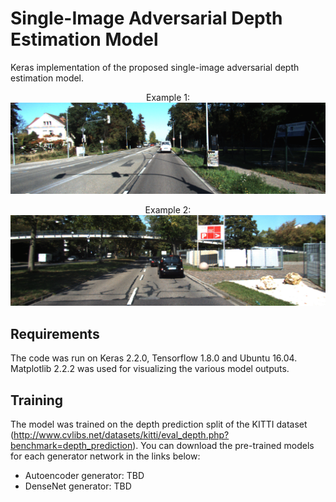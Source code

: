 # Single-Image Adversarial Depth Estimation Model

Keras implementation of the proposed single-image adversarial depth estimation model.


<p align="center">
Example 1:  <img src="results/result1.gif" width="608">
</p>

<p align="center">
Example 2:  <img src="results/result2.gif" width="608">
</p>

## Requirements
The code was run on Keras 2.2.0, Tensorflow 1.8.0 and Ubuntu 16.04. Matplotlib 2.2.2 was used for visualizing the various model outputs.

## Training
The model was trained on the depth prediction split of the KITTI dataset (http://www.cvlibs.net/datasets/kitti/eval_depth.php?benchmark=depth_prediction). You can download the pre-trained models for each generator network in the links below:
* Autoencoder generator: TBD
* DenseNet generator: TBD


